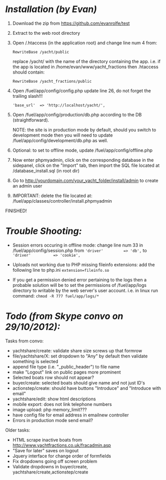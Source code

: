 *Installation (by Evan)*
================================

1.  Download the zip from https://github.com/evanrolfe/test

2.  Extract to the web root directory

3.  Open /.htaccess (in the application root) and change line num 4 from:

    ```RewriteBase /yacht/public```

	 replace /yacht/ with the name of the directory containing the app. i.e. if the app is located in /home/evan/www/yacht_fractions then .htaccess should contain:

	```RewriteBase /yacht_fractions/public```

4.  Open /fuel/app/config/config.php update line 26, do not forget the trailing slash!!!

    ```'base_url'  => 'http://localhost/yacht/',```

5.  Open /fuel/app/config/production/db.php according to the DB (straightforward).

    NOTE: the site is in production mode by default, should you switch to development mode then you will need to update /fuel/app/config/development/db.php as well.

6.  Optional: to set to offline mode, update /fuel/app/config/offline.php

7.  Now enter phpmyadmin, click on the corresponding database in the sidepanel, click on the "Import" tab, then import the SQL file located at /database_install.sql (in root dir)

8.  Go to http://yourdomain.com/your_yacht_folder/install/admin to create an admin user

9.  IMPORTANT: delete the file located at: /fuel/app/classes/controller/install.phpmyadmin

FINISHED!

*Trouble Shooting:*
================================
*  Session errors occuring in offline mode: change line num 33 in /fuel/app/config/session.php from ```'driver'			=> 'db',``` to ```'driver'			=> 'cookie',```

*  Uploads not working due to PHP missing fileinfo extensions: add the following line to php.ini ```extension=fileinfo.so```

*  If you get a permission denied error pertaining to the logs then a probable solution will be to set the permissions of /fuel/app/logs directory to writable by the web server's user account. i.e. in linux run command: ```chmod -R 777 fuel/app/logs/*```

*Todo (from Skype convo on 29/10/2012):*
================================
Tasks from convo:
* yachtshare/create: validate share size screws up that formrow
* file/yachtshare/X: set dropdown to "Any" by default then validate something is selected
* append file type (i.e. "_public_header") to file name
* make "Logout" link on public pages more prominent
* Selected boats row should not appear?
* buyer/create: selected boats should give name and not just ID's
* actionstep/create: should have buttons "Introduce" and "Introduce with email"
* yachtshare/edit: show html descriptions
* mobile export: does not link telephone numbers
* image upload: php memory_limit???
* have config file for email address in emailnew controller
* Errors in production mode send email?


Older tasks:
* HTML scrape inactive boats from http://www.yachtfractions.co.uk/fracadmin.asp
* "Save for later" saves on logout
* Jquery interface for change order of formfields
* Fix dropdowns going off screen problem
* Validate dropdowns in buyer/create, yachtshare/create,actionstep/create

